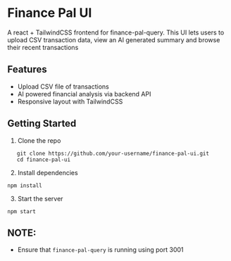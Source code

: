 # Finance Pal UI
A react + TailwindCSS frontend for finance-pal-query. This UI lets users to upload CSV transaction data, view an AI generated summary and browse their recent transactions

## Features
* Upload CSV file of transactions
* AI powered financial analysis via backend API
* Responsive layout with TailwindCSS

## Getting Started
1. Clone the repo
```
   git clone https://github.com/your-username/finance-pal-ui.git
   cd finance-pal-ui
```
2. Install dependencies
```
npm install
```
3. Start the server
```
npm start
```

## NOTE:
* Ensure that `finance-pal-query` is running using port 3001
